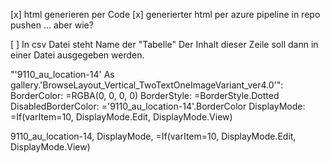 [x] html generieren per Code
[x] generierter html per azure pipeline in repo pushen ... aber wie?

[ ] In csv Datei steht Name der "Tabelle"
Der Inhalt dieser Zeile soll dann in einer Datei ausgegeben werden. 

"'9110_au_location-14' As gallery.'BrowseLayout_Vertical_TwoTextOneImageVariant_ver4.0'":
    BorderColor: =RGBA(0, 0, 0, 0)
    BorderStyle: =BorderStyle.Dotted
    DisabledBorderColor: ='9110_au_location-14'.BorderColor
    DisplayMode: =If(varItem=10, DisplayMode.Edit, DisplayMode.View)

9110_au_location-14, DisplayMode, =If(varItem=10, DisplayMode.Edit, DisplayMode.View)
